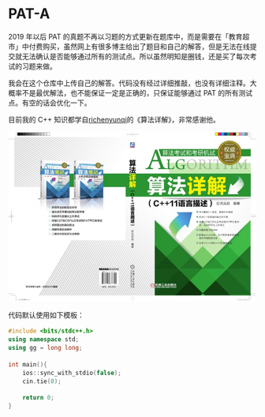 # PAT-A

2019 年以后 PAT 的真题不再以习题的方式更新在题库中，而是需要在「教育超市」中付费购买，虽然网上有很多博主给出了题目和自己的解答，但是无法在线提交就无法确认是否能够通过所有的测试点。所以虽然明知是圈钱，还是买了每次考试的习题来做。

我会在这个仓库中上传自己的解答。代码没有经过详细推敲，也没有详细注释。大概率不是最优解法，也不能保证一定是正确的，只保证能够通过 PAT 的所有测试点。有空的话会优化一下。

目前我的 C++ 知识都学自[richenyunqi](https://github.com/richenyunqi/CCF-CSP-and-PAT-solution)的《算法详解》，非常感谢他。

![](./images/cover.jpg)

代码默认使用如下模板：

```cpp
#include <bits/stdc++.h>
using namespace std;
using gg = long long;

int main(){
    ios::sync_with_stdio(false);
    cin.tie(0);

    return 0;
}
```